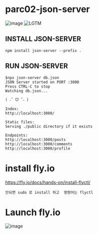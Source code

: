 # parc02-json-server

![image](https://github.com/parc02/parc02-json-server/assets/148880521/e41e3f04-96a3-496a-b63f-0088d6ba13a7)
![LGTM](https://i.lgtm.fun/2p3c.png)


## INSTALL JSON-SERVER
```
npm install json-server --prefix .
```
## RUN JSON-SERVER
```
$npx json-server db.json
JSON Server started on PORT :3000
Press CTRL-C to stop
Watching db.json...

( ˶ˆ ᗜ ˆ˵ )

Index:
http://localhost:3000/

Static files:
Serving ./public directory if it exists

Endpoints:
http://localhost:3000/posts
http://localhost:3000/comments
http://localhost:3000/profile
```

# install fly.io

https://fly.io/docs/hands-on/install-flyctl/
```
안되면 sudo 로 install 하고  명령어는 flyctl
```
# Launch fly.io
![image](https://github.com/parc02/parc02-json-server/assets/148880521/c24b3ae4-08ab-44f2-92cf-54996e30a53b)

